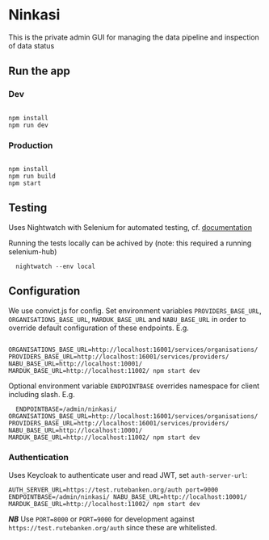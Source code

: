 # Ninkasi

This is the private admin GUI for managing the data pipeline and inspection of data status

## Run the app 

### Dev

```

npm install
npm run dev
```

### Production
```

npm install
npm run build
npm start
```

## Testing

Uses Nightwatch with Selenium for automated testing, cf. [documentation](http://nightwatchjs.org/)

Running the tests locally can be achived by (note: this required a running selenium-hub)
```
  nightwatch --env local

```

## Configuration

We use convict.js for config. Set environment variables `PROVIDERS_BASE_URL`, `ORGANISATIONS_BASE_URL`, `MARDUK_BASE_URL`
and `NABU_BASE_URL` in order to override default configuration of these
endpoints. E.g.

```
  ORGANISATIONS_BASE_URL=http://localhost:16001/services/organisations/ PROVIDERS_BASE_URL=http://localhost:16001/services/providers/ NABU_BASE_URL=http://localhost:10001/ MARDUK_BASE_URL=http://localhost:11002/ npm start dev
```

Optional environment variable `ENDPOINTBASE` overrides namespace for client including slash. E.g.

```
  ENDPOINTBASE=/admin/ninkasi/ ORGANISATIONS_BASE_URL=http://localhost:16001/services/organisations/ PROVIDERS_BASE_URL=http://localhost:16001/services/providers/ NABU_BASE_URL=http://localhost:10001/ MARDUK_BASE_URL=http://localhost:11002/ npm start dev
```


### Authentication

Uses Keycloak to authenticate user and read JWT, set `auth-server-url`:

```
AUTH_SERVER_URL=https://test.rutebanken.org/auth port=9000 ENDPOINTBASE=/admin/ninkasi/ NABU_BASE_URL=http://localhost:10001/ MARDUK_BASE_URL=http://localhost:11002/ npm start dev

```

***NB*** Use `PORT=8000` or `PORT=9000` for development against `https://test.rutebanken.org/auth` since these are whitelisted.

